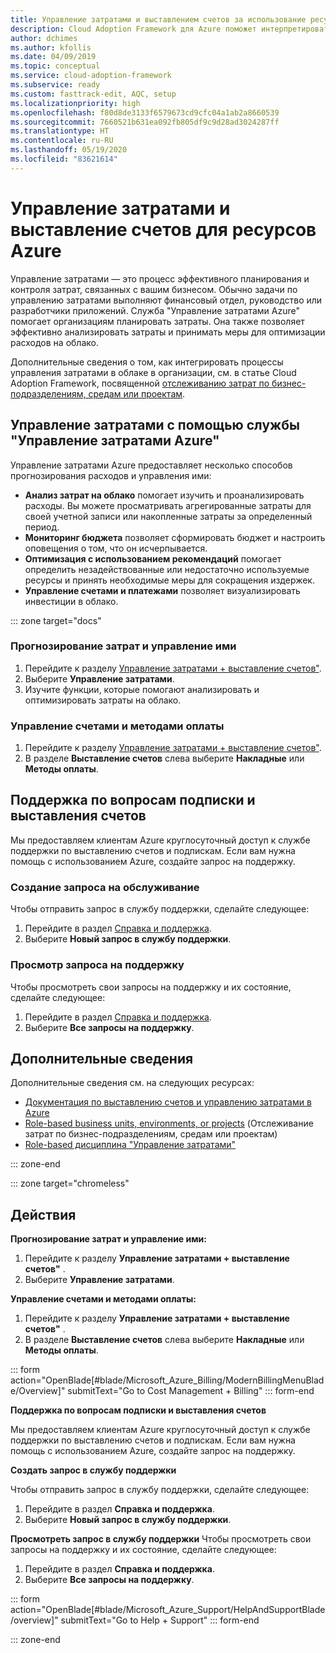 ```yaml
---
title: Управление затратами и выставлением счетов за использование ресурсов Azure
description: Cloud Adoption Framework для Azure поможет интерпретировать счета и узнать, как настроить бюджеты и платежи за использование ресурсов Azure.
author: dchimes
ms.author: kfollis
ms.date: 04/09/2019
ms.topic: conceptual
ms.service: cloud-adoption-framework
ms.subservice: ready
ms.custom: fasttrack-edit, AQC, setup
ms.localizationpriority: high
ms.openlocfilehash: f80d8de3133f6579673cd9cfc04a1ab2a8660539
ms.sourcegitcommit: 7660521b631ea092fb805df9c9d28ad3024287ff
ms.translationtype: HT
ms.contentlocale: ru-RU
ms.lasthandoff: 05/19/2020
ms.locfileid: "83621614"
---
```

<!-- cSpell:ignore dchimes -->

# <a name="manage-costs-and-billing-for-your-azure-resources"></a>Управление затратами и выставление счетов для ресурсов Azure

Управление затратами — это процесс эффективного планирования и контроля затрат, связанных с вашим бизнесом. Обычно задачи по управлению затратами выполняют финансовый отдел, руководство или разработчики приложений. Служба "Управление затратами Azure" помогает организациям планировать затраты. Она также позволяет эффективно анализировать затраты и принимать меры для оптимизации расходов на облако.

Дополнительные сведения о том, как интегрировать процессы управления затратами в облаке в организации, см. в статье Cloud Adoption Framework, посвященной [отслеживанию затрат по бизнес-подразделениям, средам или проектам](../azure-best-practices/track-costs.md).

## <a name="manage-your-costs-with-azure-cost-management"></a>Управление затратами с помощью службы "Управление затратами Azure"

Управление затратами Azure предоставляет несколько способов прогнозирования расходов и управления ими:

- **Анализ затрат на облако** помогает изучить и проанализировать расходы. Вы можете просматривать агрегированные затраты для своей учетной записи или накопленные затраты за определенный период.
- **Мониторинг бюджета** позволяет сформировать бюджет и настроить оповещения о том, что он исчерпывается.
- **Оптимизация с использованием рекомендаций** помогает определить незадействованные или недостаточно используемые ресурсы и принять необходимые меры для сокращения издержек.
- **Управление счетами и платежами** позволяет визуализировать инвестиции в облако.

::: zone target="docs"

### <a name="predict-and-manage-costs"></a>Прогнозирование затрат и управление ими

1. Перейдите к разделу [Управление затратами + выставление счетов"](https://portal.azure.com/#blade/Microsoft_Azure_Billing/ModernBillingMenuBlade/Overview).
1. Выберите **Управление затратами**.
1. Изучите функции, которые помогают анализировать и оптимизировать затраты на облако.

### <a name="manage-invoices-and-payment-methods"></a>Управление счетами и методами оплаты

1. Перейдите к разделу [Управление затратами + выставление счетов"](https://portal.azure.com/#blade/Microsoft_Azure_Billing/ModernBillingMenuBlade/Overview).
1. В разделе **Выставление счетов** слева выберите **Накладные** или **Методы оплаты**.

## <a name="billing-and-subscription-support"></a>Поддержка по вопросам подписки и выставления счетов

Мы предоставляем клиентам Azure круглосуточный доступ к службе поддержки по выставлению счетов и подпискам. Если вам нужна помощь с использованием Azure, создайте запрос на поддержку.

### <a name="create-a-support-request"></a>Создание запроса на обслуживание

Чтобы отправить запрос в службу поддержки, сделайте следующее:

1. Перейдите в раздел [Справка и поддержка](https://portal.azure.com/#blade/Microsoft_Azure_Support/HelpAndSupportBlade/overview).
1. Выберите **Новый запрос в службу поддержки**.

### <a name="view-a-support-request"></a>Просмотр запроса на поддержку

Чтобы просмотреть свои запросы на поддержку и их состояние, сделайте следующее:

1. Перейдите в раздел [Справка и поддержка](https://portal.azure.com/#blade/Microsoft_Azure_Support/HelpAndSupportBlade/overview).
1. Выберите **Все запросы на поддержку**.

## <a name="learn-more"></a>Дополнительные сведения

Дополнительные сведения см. на следующих ресурсах:

- [Документация по выставлению счетов и управлению затратами в Azure](https://docs.microsoft.com/azure/billing)
- [Role-based business units, environments, or projects](../azure-best-practices/track-costs.md) (Отслеживание затрат по бизнес-подразделениям, средам или проектам)
- [Role-based дисциплина "Управление затратами"](../../govern/cost-management/index.md)

::: zone-end

::: zone target="chromeless"

## <a name="actions"></a>Действия

**Прогнозирование затрат и управление ими:**

1. Перейдите к разделу **Управление затратами + выставление счетов"** .
1. Выберите **Управление затратами**.

**Управление счетами и методами оплаты:**

1. Перейдите к разделу **Управление затратами + выставление счетов"** .
1. В разделе **Выставление счетов** слева выберите **Накладные** или **Методы оплаты**.

::: form action="OpenBlade[#blade/Microsoft_Azure_Billing/ModernBillingMenuBlade/Overview]" submitText="Go to Cost Management + Billing" ::: form-end

**Поддержка по вопросам подписки и выставления счетов**

Мы предоставляем клиентам Azure круглосуточный доступ к службе поддержки по выставлению счетов и подпискам. Если вам нужна помощь с использованием Azure, создайте запрос на поддержку.

**Создать запрос в службу поддержки**

Чтобы отправить запрос в службу поддержки, сделайте следующее:

1. Перейдите в раздел **Справка и поддержка**.
2. Выберите **Новый запрос в службу поддержки**.

**Просмотреть запрос в службу поддержки** Чтобы просмотреть свои запросы на поддержку и их состояние, сделайте следующее:

1. Перейдите в раздел **Справка и поддержка**.
2. Выберите **Все запросы на поддержку**.

::: form action="OpenBlade[#blade/Microsoft_Azure_Support/HelpAndSupportBlade/overview]" submitText="Go to Help + Support" ::: form-end

::: zone-end
